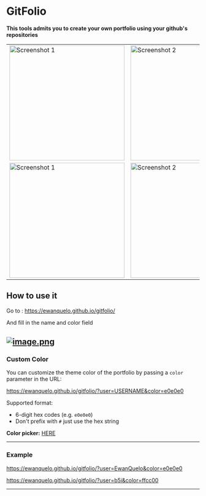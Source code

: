 # GitFolio

**This tools admits you to create your own portfolio using your github's repositories**

<table>
    <tr>
        <td>
            <a href="https://postimg.cc/GBZVrhTn">
                <img src="https://i.postimg.cc/FRR4yY9z/image.png" alt="Screenshot 1" width="300"/>
            </a>
        </td>
        <td>
            <a href="https://postimg.cc/8sPyf6dP">
                <img src="https://i.postimg.cc/mZ7Kq3tM/image.png" alt="Screenshot 2" width="300"/>
            </a>
        </td>
    </tr>
    <tr>
        <td>
            <a href="https://i.postimg.cc/C1Pswtfr/">
                <img src="https://i.postimg.cc/C1Pswtfr/image.png" alt="Screenshot 1" width="300"/>
            </a>
        </td>
        <td>
            <a href="https://i.postimg.cc/PJ8gn1Fc/">
                <img src="https://i.postimg.cc/PJ8gn1Fc/image.png" alt="Screenshot 2" width="300"/>
            </a>
        </td>
    </tr>
</table>

## How to use it

Go to : https://ewanquelo.github.io/gitfolio/

And fill in the name and color field 

[![image.png](https://i.postimg.cc/rwHxCXqC/image.png)](https://postimg.cc/mPQPBnzt)
 
---

### Custom Color

You can customize the theme color of the portfolio by passing a `color` parameter in the URL:

https://ewanquelo.github.io/gitfolio/?user=USERNAME&color=e0e0e0


Supported format:
- 6-digit hex codes (e.g. `e0e0e0`)
- Don't prefix with `#` just use the hex string

**Color picker:** [HERE](https://www.w3schools.com/colors/colors_picker.asp)

---

### Example
https://ewanquelo.github.io/gitfolio/?user=EwanQuelo&color=e0e0e0

https://ewanquelo.github.io/gitfolio/?user=b5i&color=ffcc00

---
